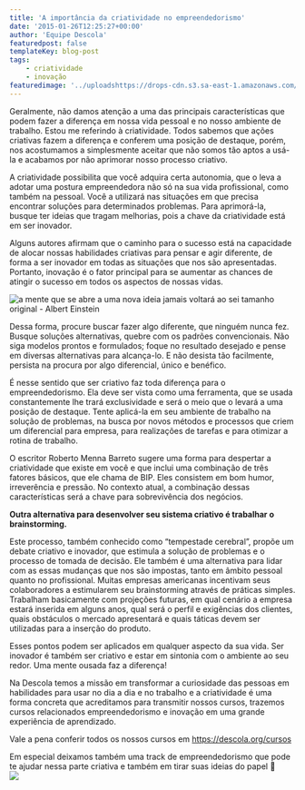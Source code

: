 ```yaml
---
title: 'A importância da criatividade no empreendedorismo'
date: '2015-01-26T12:25:27+00:00'
author: 'Equipe Descola'
featuredpost: false
templateKey: blog-post
tags:
    - criatividade
    - inovação
featuredimage: '../uploadshttps://drops-cdn.s3.sa-east-1.amazonaws.com/drops-new/wp-content/uploads/2015/01/25184127/criatividade-e-empreendedorismo-150x150.png'
---
```

Geralmente, não damos atenção a uma das principais características que podem fazer a diferença em nossa vida pessoal e no nosso ambiente de trabalho. Estou me referindo à criatividade. Todos sabemos que ações criativas fazem a diferença e conferem uma posição de destaque, porém, nos acostumamos a simplesmente aceitar que não somos tão aptos a usá-la e acabamos por não aprimorar nosso processo criativo.

A criatividade possibilita que você adquira certa autonomia, que o leva a adotar uma postura empreendedora não só na sua vida profissional, como também na pessoal. Você a utilizará nas situações em que precisa encontrar soluções para determinados problemas. Para aprimorá-la, busque ter ideias que tragam melhorias, pois a chave da criatividade está em ser inovador.

Alguns autores afirmam que o caminho para o sucesso está na capacidade de alocar nossas habilidades criativas para pensar e agir diferente, de forma a ser inovador em todas as situações que nos são apresentadas. Portanto, inovação é o fator principal para se aumentar as chances de atingir o sucesso em todos os aspectos de nossas vidas.

![a mente que se abre a uma nova ideia jamais voltará ao sei tamanho original - Albert Einstein](https://descola.org/drops/wp-content/uploads/2015/01/einstein-1024x1024.jpg)

Dessa forma, procure buscar fazer algo diferente, que ninguém nunca fez. Busque soluções alternativas, quebre com os padrões convencionais. Não siga modelos prontos e formulados; foque no resultado desejado e pense em diversas alternativas para alcança-lo. E não desista tão facilmente, persista na procura por algo diferencial, único e benéfico.

É nesse sentido que ser criativo faz toda diferença para o empreendedorismo. Ela deve ser vista como uma ferramenta, que se usada constantemente lhe trará exclusividade e será o meio que o levará a uma posição de destaque. Tente aplicá-la em seu ambiente de trabalho na solução de problemas, na busca por novos métodos e processos que criem um diferencial para empresa, para realizações de tarefas e para otimizar a rotina de trabalho.

O escritor Roberto Menna Barreto sugere uma forma para despertar a criatividade que existe em você e que inclui uma combinação de três fatores básicos, que ele chama de BIP. Eles consistem em bom humor, irreverência e pressão. No contexto atual, a combinação dessas características será a chave para sobrevivência dos negócios.

**Outra alternativa para desenvolver seu sistema criativo é trabalhar o brainstorming.**

Este processo, também conhecido como “tempestade cerebral”, propõe um debate criativo e inovador, que estimula a solução de problemas e o processo de tomada de decisão. Ele também é uma alternativa para lidar com as essas mudanças que nos são impostas, tanto em âmbito pessoal quanto no profissional. Muitas empresas americanas incentivam seus colaboradores a estimularem seu brainstorming através de práticas simples. Trabalham basicamente com projeções futuras, em qual cenário a empresa estará inserida em alguns anos, qual será o perfil e exigências dos clientes, quais obstáculos o mercado apresentará e quais táticas devem ser utilizadas para a inserção do produto.

Esses pontos podem ser aplicados em qualquer aspecto da sua vida. Ser inovador é também ser criativo e estar em sintonia com o ambiente ao seu redor. Uma mente ousada faz a diferença!

Na Descola temos a missão em transformar a curiosidade das pessoas em habilidades para usar no dia a dia e no trabalho e a criatividade é uma forma concreta que acreditamos para transmitir nossos cursos, trazemos cursos relacionados empreendedorismo e inovação em uma grande experiência de aprendizado.

Vale a pena conferir todos os nossos cursos em https://descola.org/cursos

Em especial deixamos também uma track de empreendedorismo que pode te ajudar nessa parte criativa e também em tirar suas ideias do papel 🙂  
[![](https://descola.org/drops/wp-content/uploads/2015/01/empreendedorismo-1-1024x500.jpg)](https://descola.org/track/empreendedorismo)